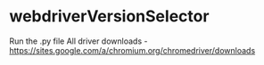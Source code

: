 # webdriverVersionSelector
Run the .py file
All driver downloads - https://sites.google.com/a/chromium.org/chromedriver/downloads
